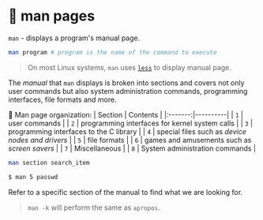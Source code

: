 # 📌 man pages

`man` - displays a program's manual page.

```bash
man program # program is the name of the command to execute
```

> On most Linux systems, `man` uses [`less`](https://github.com/Dhar01/Linux-Tools/blob/main/Tools/less_is_more.md) to display manual page.

The *manual* that `man` displays is broken into sections and covers not only user commands but also system administration commands, programming interfaces, file formats
and more.

🏁 Man page organization:
| Section | Contents |
|:-------:|----------|
| `1` | user commands |
| `2` | programming interfaces for kernel system calls |
| `3` | programming interfaces to the C library |
| `4` | special files such as *device nodes and drivers* |
| `5` | file formats |
| `6` | games and amusements such as *screen savers* |
| `7` | Miscellaneous |
| `8` | System administration commands |

```bash
man section search_item

$ man 5 passwd
```
Refer to a specific section of the manual to find what we are looking for.

> `man -k` will perform the same as `apropos`.
